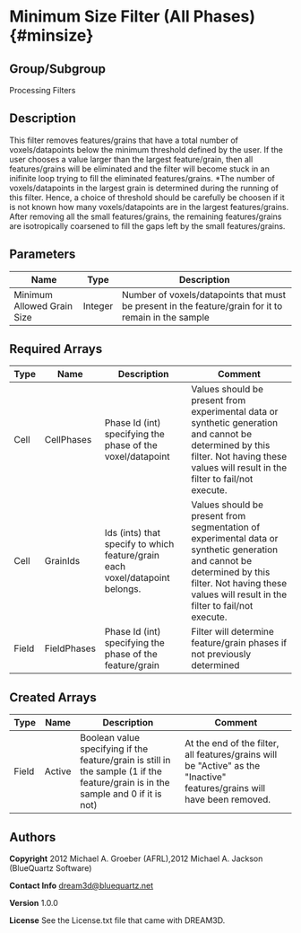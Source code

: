 Minimum Size Filter (All Phases) {#minsize}
======

## Group/Subgroup ##
Processing Filters

## Description ##
This filter removes features/grains that have a total number of voxels/datapoints below the minimum threshold defined by the user. If the user chooses a
value larger than the largest feature/grain, then all features/grains will be eliminated and the filter will become stuck in an inifinite loop trying to 
fill the eliminated features/grains. 
*The number of voxels/datapoints in the largest grain is determined during the running of this filter. Hence, a choice of threshold should be carefully be choosen
if it is not known how many voxels/datapoints are in the largest features/grains.
After removing all the small features/grains, the remaining features/grains are isotropically coarsened to fill the gaps left by the small features/grains.

## Parameters ## 

| Name | Type | Description |
|------|------|-------------|
| Minimum Allowed Grain Size | Integer | Number of voxels/datapoints that must be present in the feature/grain for it to remain in the sample |

## Required Arrays ##

| Type | Name | Description | Comment |
|------|------|-------------|---------|
| Cell | CellPhases | Phase Id (int) specifying the phase of the voxel/datapoint | Values should be present from experimental data or synthetic generation and cannot be determined by this filter. Not having these values will result in the filter to fail/not execute. |
| Cell | GrainIds | Ids (ints) that specify to which feature/grain each voxel/datapoint belongs. | Values should be present from segmentation of experimental data or synthetic generation and cannot be determined by this filter. Not having these values will result in the filter to fail/not execute. |
| Field | FieldPhases | Phase Id (int) specifying the phase of the feature/grain | Filter will determine feature/grain phases if not previously determined |

## Created Arrays ##

| Type | Name | Description | Comment |
|------|------|-------------|---------|
| Field | Active | Boolean value specifying if the feature/grain is still in the sample (1 if the feature/grain is in the sample and 0 if it is not) | At the end of the filter, all features/grains will be "Active" as the "Inactive" features/grains will have been removed.  |

## Authors ##

**Copyright** 2012 Michael A. Groeber (AFRL),2012 Michael A. Jackson (BlueQuartz Software)

**Contact Info** dream3d@bluequartz.net

**Version** 1.0.0

**License**  See the License.txt file that came with DREAM3D.



